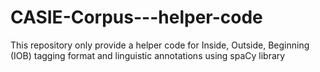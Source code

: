 # CASIE-Corpus---helper-code
This repository only provide a helper code for Inside, Outside, Beginning (IOB) tagging format and linguistic annotations using spaCy library
